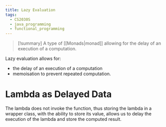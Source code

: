 ```yaml
---
title: Lazy Evaluation
tags:
  - CS2030S
  - java_programming
  - functional_programming
---
```

>[!summary] A type of [[Monads|monad]] allowing for the delay of an execution of a computation.

Lazy evaluation allows for:
- the delay of an execution of a computation
- memoisation to prevent repeated computation.

# Lambda as Delayed Data

The lambda does not invoke the function, thus storing the lambda in a wrapper class, with the ability to store its value, allows us to delay the execution of the lambda and store the computed result. 